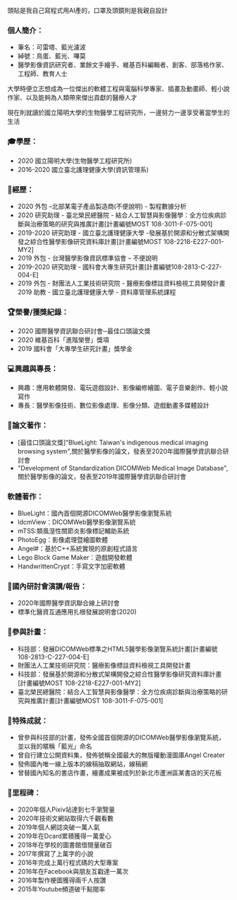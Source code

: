 頭貼是我自己寫程式用AI產的，口罩及頭鏡則是我親自設計

### 個人簡介：
* 筆名：可雷塔、藍光濾波
* 綽號：鳥蛋、藍光、嗶莫
* 醫學影像資訊研究者、業餘文手繪手、維基百科編輯者、創客、部落格作家、工程師、教育人士

大學時便立志想成為一位傑出的軟體工程與電腦科學專家、插畫及動畫師、輕小說作家、以及能夠為人類帶來傑出貢獻的醫療人才

現在則就讀於國立陽明大學的生物醫學工程研究所，一邊努力一邊享受著當學生的生活

### 🎓學歷：
* 2020 國立陽明大學(生物醫學工程研究所)
* 2016-2020 國立臺北護理健康大學(資訊管理系)

### 📖經歷：
* 2020 外包 –北部某電子產品製造商(不便說明) - 製程數據分析
* 2020 研究助理 - 臺北榮民總醫院 - 結合人工智慧與影像醫學：全方位疾病診斷與治療策略的研究與推廣計畫[計畫編號MOST 108-3011-F-075-001]
* 2019-2020 研究助理 - 國立臺北護理健康大學 -發展基於開源和分散式架構開發之綜合性醫學影像研究資料庫計畫[計畫編號MOST 108-2218-E227-001-MY2]
* 2019 外包 - 台灣醫學影像資訊標準協會 – 不便說明
* 2019-2020 研究助理 - 國科會大專生研究計畫[計畫編號108-2813-C-227-004-E]
* 2019 外包 - 財團法人工業技術研究院 - 醫療影像標註資料檢視工具開發計畫
2019 助教 - 國立臺北護理健康大學 - 資料庫管理系統課程

### 🏆榮譽/獲獎紀錄：
* 2020 國際醫學資訊聯合研討會─最佳口頭論文獎
* 2020 維基百科「進階榮譽」獎項
* 2019 國科會「大專學生研究計畫」獎學金

### 💻興趣與專長：
* 興趣：應用軟體開發、電玩遊戲設計、影像編修繪圖、電子音樂創作、輕小說寫作
* 專長：醫學影像技術、數位影像處理、影像分類、遊戲動畫多媒體設計

### 📔論文著作：
* [最佳口頭論文獎]"BlueLight: Taiwan's indigenous medical imaging browsing system",關於醫學影像的論文，發表至2020年國際醫學資訊聯合研討會
* "Development of Standardization DICOMWeb Medical Image Database", 關於醫學影像的論文，發表至2019年國際醫學資訊聯合研討會

### 軟體著作：
* BlueLight：國內首個開源DICOMWeb醫學影像瀏覽系統
* ldcmView：DICOMWeb醫學影像瀏覽系統
* mTSS:類風溼性關節炎影像標記輔助系統
* PhotoEgg：影像處理暨繪圖軟體
* Angel#：基於C++系統實現的原創程式語言
* Lego Block Game Maker：遊戲開發軟體
* HandwrittenCrypt：手寫文字加密軟體

### 🎤國內研討會演講/報告：
* 2020年國際醫學資訊聯合線上研討會
* 標準化醫資互通應用扎根發展說明會(2020)

### 🔬參與計畫：
* 科技部：發展DICOMWeb標準之HTML5醫學影像瀏覽系統計畫[計畫編號108-2813-C-227-004-E]
* 財團法人工業技術研究院：醫療影像標註資料檢視工具開發計畫
* 科技部：發展基於開源和分散式架構開發之綜合性醫學影像研究資料庫計畫[計畫編號MOST 108-2218-E227-001-MY2]
* 臺北榮民總醫院：結合人工智慧與影像醫學：全方位疾病診斷與治療策略的研究與推廣計畫[計畫編號MOST 108-3011-F-075-001]

### 🥇特殊成就：
* 曾參與科技部的計畫，發佈全國首個開源的DICOMWeb醫學影像瀏覽系統，並以我的暱稱「藍光」命名
* 曾自行建立公開資料集，發佈號稱全國最大的無版權動漫圖庫Angel Creater
* 發佈國內唯一線上版本的線稿抽取網站，線稿網
* 曾替國內知名的書店作畫，繪畫成果被成列於新北市蘆洲區某書店的天花板

### 🎉里程碑：
* 2020年個人Pixiv站達到七千瀏覽量
* 2020年技術文網站取得六千觀看數
* 2019年個人網誌突破一萬人氣
* 2019年在Dcard累積獲得一萬愛心
* 2018年在學校的圖書館借閱量破百
* 2017年撰寫了上萬字的小說
* 2016年完成上萬行程式碼的大型專案
* 2016年在Facebook與朋友互戳達一萬次
* 2016年製作梗圖獲得兩千人按讚
* 2015年Youtube頻道破千點閱率
